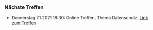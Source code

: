 ### Nächste Treffen

  * Donnerstag 7.1.2021 18:30: Online Treffen, Thema Datenschutz. [Link zum Treffen](https://meet.ealokal.de/EADarmstadt)
<!--   * Donnerstag 17.12.2020 18:50: Online Treffen der Untergruppe LessWrong Darmstadt, Thema Predictive Processing, [Link zum Treffen](https://meet.ealokal.de/lesswrongDarmstadt) -->
